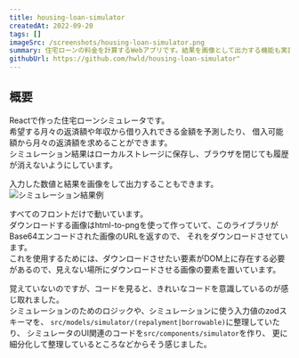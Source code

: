 ```yaml
---
title: housing-loan-simulator
createdAt: 2022-09-20
tags: []
imageSrc: /screenshots/housing-loan-simulator.png
summary: 住宅ローンの料金を計算するWebアプリです。結果を画像として出力する機能も実装しています。
githubUrl: https://github.com/hwld/housing-loan-simulator"
---
```


## 概要

Reactで作った住宅ローンシミュレータです。  
希望する月々の返済額や年収から借り入れできる金額を予測したり、
借入可能額から月々の返済額を求めることができます。  
シミュレーション結果はローカルストレージに保存し、ブラウザを閉じても履歴が消えないようにしています。

入力した数値と結果を画像をして出力することもできます。  
![シミュレーション結果例](/screenshots/housing-loan-simulator-result.png)

すべてのフロントだけで動いています。  
ダウンロードする画像はhtml-to-pngを使って作っていて、このライブラリがBase64エンコードされた画像のURLを返すので、
それをダウンロードさせています。  
これを使用するためには、ダウンロードさせたい要素がDOM上に存在する必要があるので、見えない場所にダウンロードさせる画像の要素を置いています。

覚えていないのですが、コードを見ると、きれいなコードを意識しているのが感じ取れました。  
シミュレーションのためのロジックや、シミュレーションに使う入力値のzodスキーマを、
`src/models/simulator/(repalyment|borrowable)`に整理していたり、
シミュレータのUI関連のコードを`src/components/simulator`を作り、
更に細分化して整理しているところなどからそう感じました。

